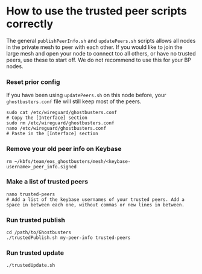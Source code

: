 # How to use the trusted peer scripts correctly

The general `publishPeerInfo.sh` and `updatePeers.sh` scripts allows all nodes in the private mesh to peer with each other.
If you would like to join the large mesh and open your node to connect too all others, or have no trusted peers, use these to start off.
We do not recommend to use this for your BP nodes.

### Reset prior config
If you have been using `updatePeers.sh` on this node before, your `ghostbusters.conf` file will still keep most of the peers.
```console
sudo cat /etc/wireguard/ghostbusters.conf
# Copy the [Interface] section
sudo rm /etc/wireguard/ghostbusters.conf
nano /etc/wireguard/ghostbusters.conf
# Paste in the [Interface] section
```

### Remove your old peer info on Keybase
```console
rm ~/kbfs/team/eos_ghostbusters/mesh/<keybase-username>_peer_info.signed
```

### Make a list of trusted peers
```console
nano trusted-peers
# Add a list of the keybase usernames of your trusted peers. Add a space in between each one, without commas or new lines in between.
```

### Run trusted publish
```console
cd /path/to/Ghostbusters
./trustedPublish.sh my-peer-info trusted-peers
```

### Run trusted update
```console
./trustedUpdate.sh
```
